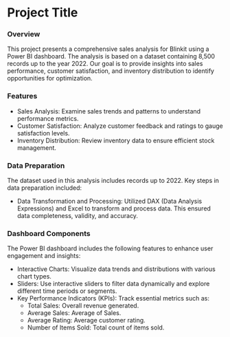 # Project Title

### Overview 
This project presents a comprehensive sales analysis for Blinkit using a Power BI dashboard. The analysis is based on a dataset containing 8,500 records up to the year 2022. Our goal is to provide insights into sales performance, customer satisfaction, and inventory distribution to identify opportunities for optimization.

### Features
* Sales Analysis: Examine sales trends and patterns to understand performance metrics. 
* Customer Satisfaction: Analyze customer feedback and ratings to gauge satisfaction levels.
* Inventory Distribution: Review inventory data to ensure efficient stock management. 

### Data Preparation 
The dataset used in this analysis includes records up to 2022. Key steps in data preparation included:
* Data Transformation and Processing: Utilized DAX (Data Analysis Expressions) and Excel to transform and process data. This ensured data completeness, validity, and accuracy. 

### Dashboard Components 
The Power BI dashboard includes the following features to enhance user engagement and insights:
* Interactive Charts: Visualize data trends and distributions with various chart types. 
* Sliders: Use interactive sliders to filter data dynamically and explore different time periods or segments. 
* Key Performance Indicators (KPIs): Track essential metrics such as: 
    * Total Sales: Overall revenue generated. 
    * Average Sales: Average of Sales. 
    * Average Rating: Average customer rating. 
    * Number of Items Sold: Total count of items sold.
